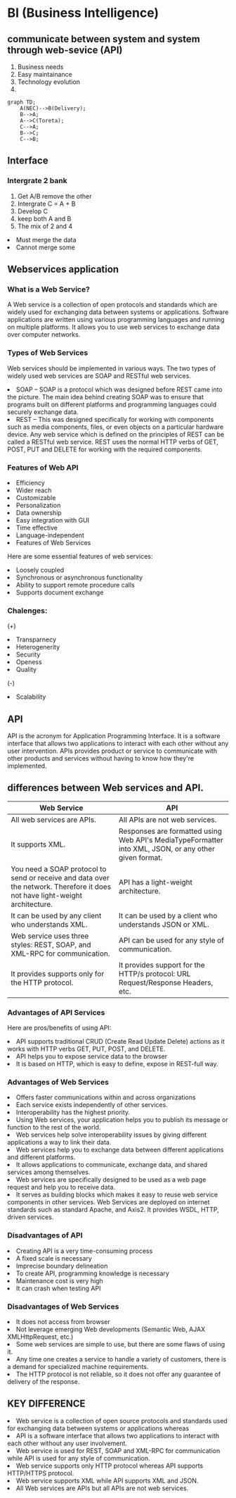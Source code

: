 # BI (Business Intelligence)

## communicate between system and system through web-sevice (API)

1. Business needs
2. Easy maintainance
3. Technology evolution
4.

``` mermaid
graph TD;
    A(NEC)-->B(Delivery);
    B-->A;
    A-->C(Toreta);
    C-->A;
    B-->C;
    C-->B;
```

## Interface

### Intergrate 2 bank
1. Get A/B remove the other
2. Intergrate C = A + B
3. Develop C
4. keep both A and B
5. The mix of 2 and 4
<li> Must merge the data
<li> Cannot merge some
    
## Webservices application
### What is a Web Service?
A Web service is a collection of open protocols and standards which are widely used for exchanging data between systems or applications.
Software applications are written using various programming languages and running on multiple platforms. It allows you to use web services to exchange data over computer networks.

### Types of Web Services
Web services should be implemented in various ways. The two types of widely used web services are SOAP and RESTful web services.

<li>SOAP – SOAP is a protocol which was designed before REST came into the picture. The main idea behind creating SOAP was to ensure that programs built on different platforms and programming languages could securely exchange data.</li>
<li>REST – This was designed specifically for working with components such as media components, files, or even objects on a particular hardware device. Any web service which is defined on the principles of REST can be called a RESTful web service. REST uses the normal HTTP verbs of GET, POST, PUT and DELETE for working with the required components.</li>

### Features of Web API
<li>Efficiency
<li>Wider reach
<li>Customizable
<li>Personalization
<li>Data ownership
<li>Easy integration with GUI
<li>Time effective
<li>Language-independent
<li>Features of Web Services
    
Here are some essential features of web services:
<li>Loosely coupled
<li>Synchronous or asynchronous functionality
<li>Ability to support remote procedure calls
<li>Supports document exchange

### Chalenges:
(+) 
<li> Transparnecy
<li> Heterogenerity
<li> Security
<li> Openess
<li> Quality
    
(-)
<li> Scalability
    
## API
API is the acronym for Application Programming Interface. It is a software interface that allows two applications to interact with each other without any user intervention.
APIs provides product or service to communicate with other products and services without having to know how they're implemented.

## differences between Web services and API.

|Web Service|	API|
|--|--|
|All web services are APIs.| All APIs are not web services.|
|It supports XML.|Responses are formatted using Web API's MediaTypeFormatter into XML, JSON, or any other given format.|
|You need a SOAP protocol to send or receive and data over the network. Therefore it does not have light-weight architecture.|API has a light-weight architecture.|
|It can be used by any client who understands XML.|It can be used by a client who understands JSON or XML.|
|Web service uses three styles: REST, SOAP, and XML-RPC for communication.|API can be used for any style of communication.|
|It provides supports only for the HTTP protocol.|It provides support for the HTTP/s protocol: URL Request/Response Headers, etc.|

### Advantages of API Services
Here are pros/benefits of using API:
<li>API supports traditional CRUD (Create Read Update Delete) actions as it works with HTTP verbs GET, PUT, POST, and DELETE.
<li>API helps you to expose service data to the browser
<li>It is based on HTTP, which is easy to define, expose in REST-full way.

### Advantages of Web Services
<li>Offers faster communications within and across organizations
<li>Each service exists independently of other services.
<li>Interoperability has the highest priority.
<li>Using Web services, your application helps you to publish its message or function to the rest of the world.
<li>Web services help solve interoperability issues by giving different applications a way to link their data.
<li>Web services help you to exchange data between different applications and different platforms.
<li>It allows applications to communicate, exchange data, and shared services among themselves.
<li>Web services are specifically designed to be used as a web page request and help you to receive data.
<li>It serves as building blocks which makes it easy to reuse web service components in other services. Web Services are deployed on internet standards such as standard Apache, and Axis2. It provides WSDL, HTTP, driven services.

### Disadvantages of API
<li>Creating API is a very time-consuming process
<li>A fixed scale is necessary
<li>Imprecise boundary delineation
<li>To create API, programming knowledge is necessary
<li>Maintenance cost is very high
<li>It can crash when testing API


### Disadvantages of Web Services
<li>It does not access from browser
<li>Not leverage emerging Web developments (Semantic Web, AJAX XMLHttpRequest, etc.)
<li>Some web services are simple to use, but there are some flaws of using it.
<li>Any time one creates a service to handle a variety of customers, there is a demand for specialized machine requirements.
<li>The HTTP protocol is not reliable, so it does not offer any guarantee of delivery of the response.

## KEY DIFFERENCE
<li>Web service is a collection of open source protocols and standards used for exchanging data between systems or applications whereas <li>API is a software interface that allows two applications to interact with each other without any user involvement.
<li>Web service is used for REST, SOAP and XML-RPC for communication while API is used for any style of communication.
<li>Web service supports only HTTP protocol whereas API supports HTTP/HTTPS protocol.
<li>Web service supports XML while API supports XML and JSON.
<li>All Web services are APIs but all APIs are not web services.
